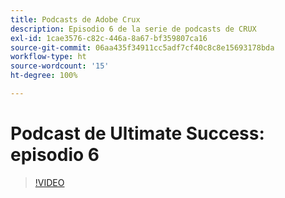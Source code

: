 ```yaml
---
title: Podcasts de Adobe Crux
description: Episodio 6 de la serie de podcasts de CRUX
exl-id: 1cae3576-c82c-446a-8a67-bf359807ca16
source-git-commit: 06aa435f34911cc5adf7cf40c8c8e15693178bda
workflow-type: ht
source-wordcount: '15'
ht-degree: 100%

---
```


# Podcast de Ultimate Success: episodio 6

>[!VIDEO](https://video.tv.adobe.com/v/3429331?quality=12learn=on)
